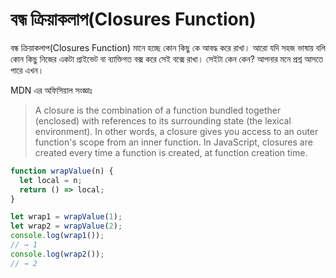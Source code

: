 # বন্ধ ক্রিয়াকলাপ(Closures Function)

বন্ধ ক্রিয়াকলাপ(Closures Function) মানে হচ্ছে কোন কিছু কে আবদ্ধ করে রাখা। আরো যদি সহজ ভাষায় বলি কোন কিছু নিজের একটা প্রাইভেট বা ব্যাক্তিগত বক্স করে সেই বক্সে রাখা। সেইটা কেন কেন? আপনার মনে প্রশ্ন আসতে পারে এখন।&#x20;

MDN এর অফিসিয়াল সংজ্ঞাঃ&#x20;

> A closure is the combination of a function bundled together (enclosed) with references to its surrounding state (the lexical environment). In other words, a closure gives you access to an outer function's scope from an inner function. In JavaScript, closures are created every time a function is created, at function creation time.

```javascript
function wrapValue(n) {
  let local = n;
  return () => local;
}

let wrap1 = wrapValue(1);
let wrap2 = wrapValue(2);
console.log(wrap1());
// → 1
console.log(wrap2());
// → 2
```
